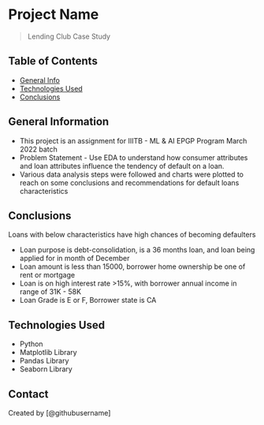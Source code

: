 # Project Name

> Lending Club Case Study

## Table of Contents

- [General Info](#general-information)
- [Technologies Used](#technologies-used)
- [Conclusions](#conclusions)

## General Information

- This project is an assignment for IIITB - ML & AI EPGP Program March 2022 batch
- Problem Statement - Use EDA to understand how consumer attributes and loan attributes influence the tendency of default on a loan.
- Various data analysis steps were followed and charts were plotted to reach on some conclusions and recommendations for default loans characteristics

## Conclusions
Loans with below characteristics have high chances of becoming defaulters
- Loan purpose is debt-consolidation, is a 36 months loan, and loan being applied for in month of December
- Loan amount is less than 15000, borrower home ownership be one of rent or mortgage
- Loan is on high interest rate >15%, with borrower annual income in range of 31K - 58K
- Loan Grade is E or F, Borrower state is CA

## Technologies Used

- Python
- Matplotlib Library
- Pandas Library
- Seaborn Library

## Contact

Created by [@githubusername]

